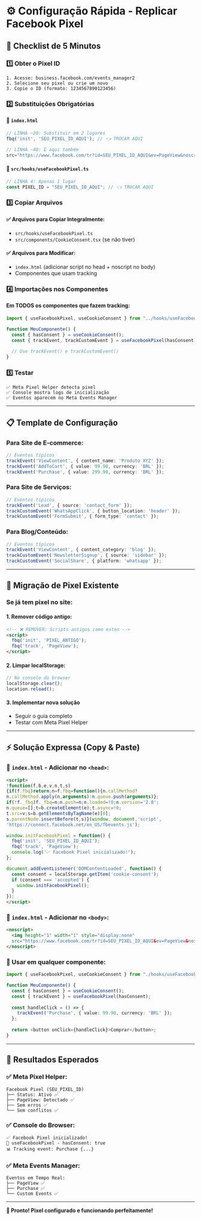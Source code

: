 # ⚙️ Configuração Rápida - Replicar Facebook Pixel

## 🚀 Checklist de 5 Minutos

### 1️⃣ **Obter o Pixel ID**
```
1. Acesse: business.facebook.com/events_manager2
2. Selecione seu pixel ou crie um novo
3. Copie o ID (formato: 1234567890123456)
```

### 2️⃣ **Substituições Obrigatórias**

#### 📁 `index.html`
```javascript
// LINHA ~20: Substituir em 2 lugares
fbq('init', 'SEU_PIXEL_ID_AQUI'); // 👈 TROCAR AQUI

// LINHA ~40: E aqui também
src="https://www.facebook.com/tr?id=SEU_PIXEL_ID_AQUI&ev=PageView&noscript=1" // 👈 TROCAR AQUI
```

#### 📁 `src/hooks/useFacebookPixel.ts`
```typescript
// LINHA 4: Apenas 1 lugar
const PIXEL_ID = "SEU_PIXEL_ID_AQUI"; // 👈 TROCAR AQUI
```

### 3️⃣ **Copiar Arquivos**

#### ✅ Arquivos para Copiar Integralmente:
- `src/hooks/useFacebookPixel.ts`
- `src/components/CookieConsent.tsx` (se não tiver)

#### ✅ Arquivos para Modificar:
- `index.html` (adicionar script no head + noscript no body)
- Componentes que usam tracking

### 4️⃣ **Importações nos Componentes**

#### Em TODOS os componentes que fazem tracking:
```typescript
import { useFacebookPixel, useCookieConsent } from "../hooks/useFacebookPixel";

function MeuComponente() {
  const { hasConsent } = useCookieConsent();
  const { trackEvent, trackCustomEvent } = useFacebookPixel(hasConsent);
  
  // Use trackEvent() e trackCustomEvent()
}
```

### 5️⃣ **Testar**
```
✅ Meta Pixel Helper detecta pixel
✅ Console mostra logs de inicialização  
✅ Eventos aparecem no Meta Events Manager
```

---

## 📋 Template de Configuração

### Para Site de E-commerce:
```typescript
// Eventos típicos
trackEvent('ViewContent', { content_name: 'Produto XYZ' });
trackEvent('AddToCart', { value: 99.90, currency: 'BRL' });
trackEvent('Purchase', { value: 299.90, currency: 'BRL' });
```

### Para Site de Serviços:
```typescript
// Eventos típicos
trackEvent('Lead', { source: 'contact_form' });
trackCustomEvent('WhatsAppClick', { button_location: 'header' });
trackCustomEvent('FormSubmit', { form_type: 'contact' });
```

### Para Blog/Conteúdo:
```typescript
// Eventos típicos
trackEvent('ViewContent', { content_category: 'blog' });
trackCustomEvent('NewsletterSignup', { source: 'sidebar' });
trackCustomEvent('SocialShare', { platform: 'whatsapp' });
```

---

## 🔄 Migração de Pixel Existente

### Se já tem pixel no site:

#### 1. **Remover código antigo:**
```html
<!-- ❌ REMOVER: Scripts antigos como estes -->
<script>
  fbq('init', 'PIXEL_ANTIGO');
  fbq('track', 'PageView');
</script>
```

#### 2. **Limpar localStorage:**
```javascript
// No console do browser
localStorage.clear();
location.reload();
```

#### 3. **Implementar nova solução**
- Seguir o guia completo
- Testar com Meta Pixel Helper

---

## ⚡ Solução Expressa (Copy & Paste)

### 📁 `index.html` - Adicionar no `<head>`:
```html
<script>
!function(f,b,e,v,n,t,s)
{if(f.fbq)return;n=f.fbq=function(){n.callMethod?
n.callMethod.apply(n,arguments):n.queue.push(arguments)};
if(!f._fbq)f._fbq=n;n.push=n;n.loaded=!0;n.version='2.0';
n.queue=[];t=b.createElement(e);t.async=!0;
t.src=v;s=b.getElementsByTagName(e)[0];
s.parentNode.insertBefore(t,s)}(window, document,'script',
'https://connect.facebook.net/en_US/fbevents.js');

window.initFacebookPixel = function() {
  fbq('init', 'SEU_PIXEL_ID_AQUI');
  fbq('track', 'PageView');
  console.log('✅ Facebook Pixel inicializado!');
};

document.addEventListener('DOMContentLoaded', function() {
  const consent = localStorage.getItem('cookie-consent');
  if (consent === 'accepted') {
    window.initFacebookPixel();
  }
});
</script>
```

### 📁 `index.html` - Adicionar no `<body>`:
```html
<noscript>
  <img height="1" width="1" style="display:none"
  src="https://www.facebook.com/tr?id=SEU_PIXEL_ID_AQUI&ev=PageView&noscript=1"/>
</noscript>
```

### 📁 Usar em qualquer componente:
```typescript
import { useFacebookPixel, useCookieConsent } from "./hooks/useFacebookPixel";

function MeuComponente() {
  const { hasConsent } = useCookieConsent();
  const { trackEvent } = useFacebookPixel(hasConsent);
  
  const handleClick = () => {
    trackEvent('Purchase', { value: 99.90, currency: 'BRL' });
  };
  
  return <button onClick={handleClick}>Comprar</button>;
}
```

---

## 🎯 Resultados Esperados

### ✅ **Meta Pixel Helper:**
```
Facebook Pixel (SEU_PIXEL_ID)
├── Status: Ativo ✅
├── PageView: Detectado ✅  
├── Sem erros ✅
└── Sem conflitos ✅
```

### ✅ **Console do Browser:**
```
✅ Facebook Pixel inicializado!
🎯 useFacebookPixel - hasConsent: true
📊 Tracking event: Purchase {...}
```

### ✅ **Meta Events Manager:**
```
Eventos em Tempo Real:
├── PageView ✅
├── Purchase ✅
└── Custom Events ✅
```

---

**🎉 Pronto! Pixel configurado e funcionando perfeitamente!**
